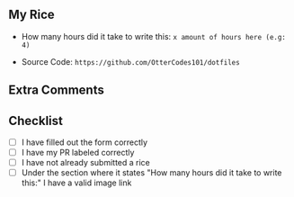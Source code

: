 <!-- Use this template if you are submitting a rice. If not delete all content in this template -->
<!-- PLEASE DELETE THE FOLLOWING LINE BELOW IF YOU ARE NOT DOING A RICE -->
<!-- automation:labels:rice -->

<!-- Replace "My Rice" with the name of your rice -->

## My Rice
<!-- please link source to hacktime url -->
<!-- to get the badge url follow steps bellow -->
<!-- waka.hackclub.com > projects > (your rice name) > right click on the img badge > click "Open image in new tab" > copy and paste url here. -->
- How many hours did it take to write this: `x amount of hours here (e.g: 4)`

- Source Code: `https://github.com/OtterCodes101/dotfiles`
  <!-- If you have public source code to your dotfiles put the link here -->
  <!-- This will improve the PR and make it easier to approve -->
  <!-- if you don't have a source code link, replace the example with N/A
- Screenshots of your rice
  <!-- Screenshots of your rice -->
  <!-- optional if source code is provided -->
  <!-- Highly recommended! -->

## Extra Comments

## Checklist

- [ ] I have filled out the form correctly
- [ ] I have my PR labeled correctly
- [ ] I have not already submitted a rice
- [ ] Under the section where it states "How many hours did it take to write this:" I have a valid image link
